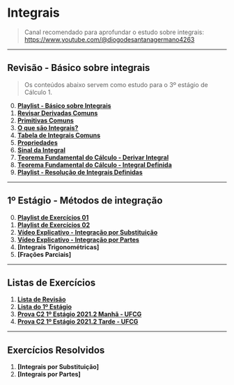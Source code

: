 # Integrais

> Canal recomendado para aprofundar o estudo sobre integrais: https://www.youtube.com/@diogodesantanagermano4263

---
## Revisão - Básico sobre integrais

> Os conteúdos abaixo servem como estudo para o 3º estágio de Cálculo 1.<br>

0. **[Playlist - Básico sobre Integrais](https://www.youtube.com/playlist?list=PLmtT_GZAQdt9FlOiqZvTdEHFmjZm4qPJR)** 
1. **[Revisar Derivadas Comuns](https://github.com/joao-pedro-angelo/AventurasPi/blob/main/imgs/DerivadasComuns.png)**
2. **[Primitivas Comuns](https://github.com/joao-pedro-angelo/AventurasPi/blob/main/imgs/PrimitivasComuns.png)**
3. **[O que são Integrais?](teoria/IntegraisIntroducao.md)**
4. **[Tabela de Integrais Comuns](https://github.com/joao-pedro-angelo/AventurasPi/blob/main/imgs/IntegraisComuns.png)**
5. **[Propriedades](teoria/PropriedadesIntegrais.md)**
6. **[Sinal da Integral](teoria/SinalDaIntegral.md)**
7. **[Teorema Fundamental do Cálculo - Derivar Integral](teoria/DerivarIntegral.md)**
8. **[Teorema Fundamental do Cálculo - Integral Definida](teoria/IntegralDefinida.md)**
9. **[Playlist - Resolução de Integrais Definidas](https://www.youtube.com/playlist?list=PLSP4PNEIJatVgEQUSTaSqp4D8I4ZQKcda)**

---
## 1º Estágio - Métodos de integração

0. **[Playlist de Exercícios 01](https://www.youtube.com/watch?v=wUspP1YBE5E&list=PLSP4PNEIJatWzWppVTkcpW-1xsIlSDGvI&pp=iAQB)**
1. **[Playlist de Exercícios 02](https://www.youtube.com/playlist?list=PLUdN13q_LrwqmIekdg8Ncqp0PsV1MyxYd)**
2. **[Vídeo Explicativo - Integração por Substituição](https://youtu.be/fHom2rFJGjg)**
3. **[Vídeo Explicativo - Integração por Partes](https://youtu.be/E3ZILV7ER54)**
4. **[Integrais Trigonométricas]**
5. **[Frações Parciais]**

---
## Listas de Exercícios

1. **[Lista de Revisão](pdfs/IntegraisEx01.pdf)**
2. **[Lista do 1º Estágio](pdfs/Lista1.pdf)**
3. **[Prova C2 1º Estágio 2021.2 Manhã - UFCG](pdfs/Prova01.1C2.pdf)**
4. **[Prova C2 1º Estágio 2021.2 Tarde - UFCG](pdfs/Prova01.2C2.pdf)**

---
## Exercícios Resolvidos

1. **[Integrais por Substituição]**
2. **[Integrais por Partes]**
